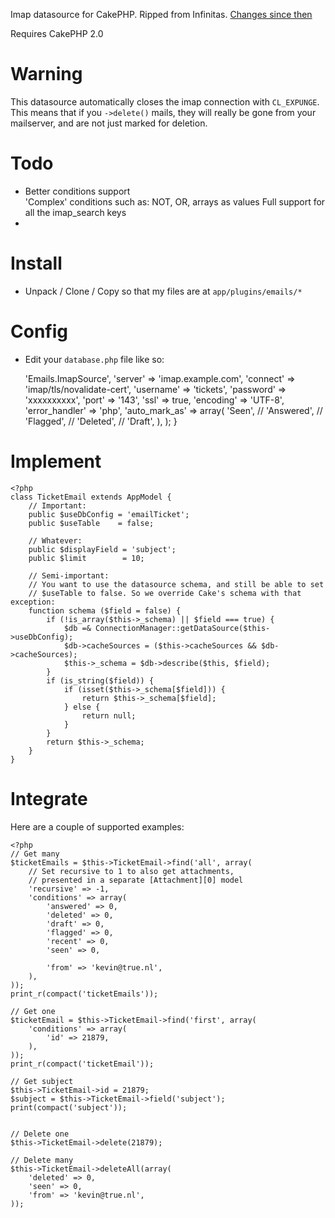 Imap datasource for CakePHP. Ripped from Infinitas. 
[Changes since then](https://github.com/kvz/cakephp-emails-plugin/compare/10767bee59dd425ced5b97ae9604acf7f3c0d27a...master)

Requires CakePHP 2.0

Warning
============
This datasource automatically closes the imap connection with `CL_EXPUNGE`.
This means that if you `->delete()` mails, they will really be gone
from your mailserver, and are not just marked for deletion.

Todo
================

 - Better conditions support  
   'Complex' conditions such as: NOT, OR, arrays as values
   Full support for all the imap_search keys
 - 
 

Install
============

 - Unpack / Clone / Copy so that my files are at `app/plugins/emails/*`

Config
========

 - Edit your `database.php` file like so:


    <?php
    class DATABASE_CONFIG {
        // ... your normal database config here ...
        // Imap email connection
        public $emailTicket = array(
            'datasource' => 'Emails.ImapSource',
            'server' => 'imap.example.com',
            'connect' => 'imap/tls/novalidate-cert',
            'username' => 'tickets',
            'password' => 'xxxxxxxxxx',
            'port' => '143',
            'ssl' => true,
            'encoding' => 'UTF-8',
            'error_handler' => 'php',
            'auto_mark_as' => array(
                'Seen',
                // 'Answered',
                // 'Flagged',
                // 'Deleted',
                // 'Draft',
            ),
        );
    }


Implement
===========

    <?php
    class TicketEmail extends AppModel {
        // Important:
        public $useDbConfig = 'emailTicket';
        public $useTable    = false;

        // Whatever:
        public $displayField = 'subject';
        public $limit        = 10;

        // Semi-important:
        // You want to use the datasource schema, and still be able to set
        // $useTable to false. So we override Cake's schema with that exception:
        function schema ($field = false) {
            if (!is_array($this->_schema) || $field === true) {
                $db =& ConnectionManager::getDataSource($this->useDbConfig);
                $db->cacheSources = ($this->cacheSources && $db->cacheSources);
                $this->_schema = $db->describe($this, $field);
            }
            if (is_string($field)) {
                if (isset($this->_schema[$field])) {
                    return $this->_schema[$field];
                } else {
                    return null;
                }
            }
            return $this->_schema;
        }
    }


Integrate
===========

Here are a couple of supported examples:

    <?php
    // Get many
    $ticketEmails = $this->TicketEmail->find('all', array(
        // Set recursive to 1 to also get attachments,
        // presented in a separate [Attachment][0] model
        'recursive' => -1,
        'conditions' => array(
            'answered' => 0,
            'deleted' => 0,
            'draft' => 0,
            'flagged' => 0,
            'recent' => 0,
            'seen' => 0,

            'from' => 'kevin@true.nl',
        ),
    ));
    print_r(compact('ticketEmails'));

    // Get one
    $ticketEmail = $this->TicketEmail->find('first', array(
        'conditions' => array(
            'id' => 21879,
        ),
    ));
    print_r(compact('ticketEmail'));

    // Get subject
    $this->TicketEmail->id = 21879;
    $subject = $this->TicketEmail->field('subject');
    print(compact('subject'));


    // Delete one
    $this->TicketEmail->delete(21879);

    // Delete many
    $this->TicketEmail->deleteAll(array(
        'deleted' => 0,
        'seen' => 0,
        'from' => 'kevin@true.nl',
    ));

